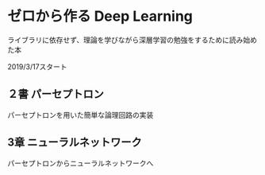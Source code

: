 # ゼロから作る Deep Learning

ライブラリに依存せず、理論を学びながら深層学習の勉強をするために読み始めた本

2019/3/17スタート

## ２書 パーセプトロン

パーセプトロンを用いた簡単な論理回路の実装

## 3章 ニューラルネットワーク

パーセプトロンからニューラルネットワークへ